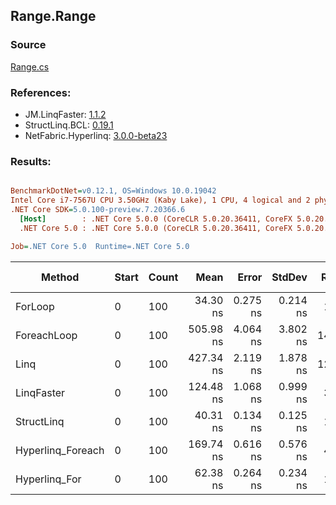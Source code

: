 ﻿## Range.Range

### Source
[Range.cs](../LinqBenchmarks/Range/Range.cs)

### References:
- JM.LinqFaster: [1.1.2](https://www.nuget.org/packages/JM.LinqFaster/1.1.2)
- StructLinq.BCL: [0.19.1](https://www.nuget.org/packages/StructLinq.BCL/0.19.1)
- NetFabric.Hyperlinq: [3.0.0-beta23](https://www.nuget.org/packages/NetFabric.Hyperlinq/3.0.0-beta23)

### Results:
``` ini

BenchmarkDotNet=v0.12.1, OS=Windows 10.0.19042
Intel Core i7-7567U CPU 3.50GHz (Kaby Lake), 1 CPU, 4 logical and 2 physical cores
.NET Core SDK=5.0.100-preview.7.20366.6
  [Host]        : .NET Core 5.0.0 (CoreCLR 5.0.20.36411, CoreFX 5.0.20.36411), X64 RyuJIT
  .NET Core 5.0 : .NET Core 5.0.0 (CoreCLR 5.0.20.36411, CoreFX 5.0.20.36411), X64 RyuJIT

Job=.NET Core 5.0  Runtime=.NET Core 5.0  

```
|            Method | Start | Count |      Mean |    Error |   StdDev | Ratio | RatioSD |  Gen 0 | Gen 1 | Gen 2 | Allocated |
|------------------ |------ |------ |----------:|---------:|---------:|------:|--------:|-------:|------:|------:|----------:|
|           ForLoop |     0 |   100 |  34.30 ns | 0.275 ns | 0.214 ns |  1.00 |    0.00 |      - |     - |     - |         - |
|       ForeachLoop |     0 |   100 | 505.98 ns | 4.064 ns | 3.802 ns | 14.74 |    0.08 | 0.0267 |     - |     - |      56 B |
|              Linq |     0 |   100 | 427.34 ns | 2.119 ns | 1.878 ns | 12.48 |    0.07 | 0.0191 |     - |     - |      40 B |
|        LinqFaster |     0 |   100 | 124.48 ns | 1.068 ns | 0.999 ns |  3.63 |    0.04 | 0.2027 |     - |     - |     424 B |
|        StructLinq |     0 |   100 |  40.31 ns | 0.134 ns | 0.125 ns |  1.18 |    0.01 |      - |     - |     - |         - |
| Hyperlinq_Foreach |     0 |   100 | 169.74 ns | 0.616 ns | 0.576 ns |  4.95 |    0.03 |      - |     - |     - |         - |
|     Hyperlinq_For |     0 |   100 |  62.38 ns | 0.264 ns | 0.234 ns |  1.82 |    0.01 |      - |     - |     - |         - |
